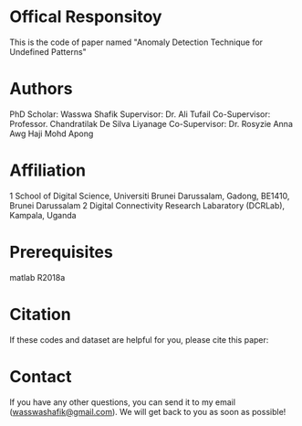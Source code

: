 # Offical Responsitoy 
This is the code of paper named "Anomaly Detection Technique for Undefined Patterns"

# Authors
PhD Scholar: 	Wasswa Shafik
Supervisor:  	Dr. Ali Tufail
Co-Supervisor:	Professor. Chandratilak De Silva Liyanage
Co-Supervisor:	Dr. Rosyzie Anna Awg Haji Mohd Apong

# Affiliation
1 School of Digital Science, Universiti Brunei Darussalam, Gadong, BE1410, Brunei Darussalam 
2 Digital Connectivity Research Labaratory (DCRLab), Kampala, Uganda


# Prerequisites
matlab R2018a


# Citation
If these codes and dataset are helpful for you, please cite this paper:


# Contact
If you have any other questions, you can send it to my email (wasswashafik@gmail.com). 
We will get back to you as soon as possible!
